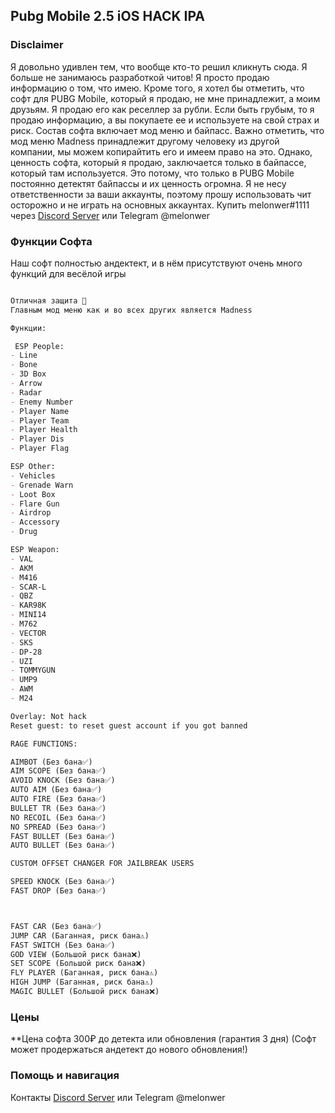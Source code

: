 ## Pubg Mobile 2.5 iOS HACK IPA

### Disclaimer
Я довольно удивлен тем, что вообще кто-то решил кликнуть сюда. Я больше не занимаюсь разработкой читов! Я просто продаю информацию о том, что имею. Кроме того, я хотел бы отметить, что софт для PUBG Mobile, который я продаю, не мне принадлежит, а моим друзьям. Я продаю его как реселлер за рубли. Если быть грубым, то я продаю информацию, а вы покупаете ее и используете на свой страх и риск. Состав софта включает мод меню и байпасс. Важно отметить, что мод меню Madness принадлежит другому человеку из другой компании, мы можем копирайтить его и имеем право на это. Однако, ценность софта, который я продаю, заключается только в байпассе, который там используется. Это потому, что только в PUBG Mobile постоянно детектят байпассы и их ценность огромна. Я не несу ответственности за ваши аккаунты, поэтому прошу использовать чит осторожно и не играть на основных аккаунтах. Купить melonwer#1111 через [Discord Server](https://discord.gg/CUJNvkWdsP) или Telegram @melonwer




### Функции Софта

Наш софт полностью андектект, и в нём присутствуют очень много функций для весёлой игры

```markdown

Отличная защита  
Главным мод меню как и во всех других является Madness

Функции: 

 ESP People:
- Line
- Bone
- 3D Box
- Arrow
- Radar
- Enemy Number
- Player Name
- Player Team
- Player Health
- Player Dis
- Player Flag

ESP Other:
- Vehicles
- Grenade Warn
- Loot Box
- Flare Gun
- Airdrop
- Accessory
- Drug

ESP Weapon:
- VAL
- AKM
- M416
- SCAR-L
- QBZ
- KAR98K
- MINI14
- M762
- VECTOR
- SKS
- DP-28
- UZI
- TOMMYGUN
- UMP9
- AWM
- M24

Overlay: Not hack
Reset guest: to reset guest account if you got banned

RAGE FUNCTIONS:

AIMBOT (Без бана✅)
AIM SCOPE (Без бана✅)
AVOID KNOCK (Без бана✅)
AUTO AIM (Без бана✅)
AUTO FIRE (Без бана✅)
BULLET TR (Без бана✅)
NO RECOIL (Без бана✅)
NO SPREAD (Без бана✅)
FAST BULLET (Без бана✅)
AUTO BULLET (Без бана✅)

CUSTOM OFFSET CHANGER FOR JAILBREAK USERS

SPEED KNOCK (Без бана✅)
FAST DROP (Без бана✅)



FAST CAR (Без бана✅)
JUMP CAR (Баганная, риск бана⚠️)
FAST SWITCH (Без бана✅)
GOD VIEW (Большой риск бана❌)
SET SCOPE (Большой риск бана❌)
FLY PLAYER (Баганная, риск бана⚠️)
HIGH JUMP (Баганная, риск бана⚠️)
MAGIC BULLET (Большой риск бана❌)


```

### Цены

**Цена софта 300₽ до детекта или обновления (гарантия 3 дня) (Софт может продержаться андетект до нового обновления!)


### Помощь и навигация

 Контакты [Discord Server](https://discord.gg/CUJNvkWdsP) или Telegram @melonwer
